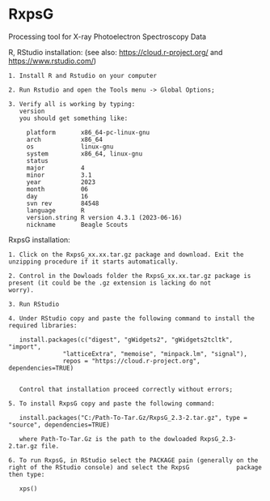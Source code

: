 # RxpsG
Processing tool for X-ray Photoelectron Spectroscopy Data

R, RStudio installation: (see also:  https://cloud.r-project.org/ and  https://www.rstudio.com/)
   
    1. Install R and Rstudio on your computer 
    
    2. Run Rstudio and open the Tools menu -> Global Options;
    
    3. Verify all is working by typing:
       version
       you should get something like:
       
         platform       x86_64-pc-linux-gnu         
         arch           x86_64                      
         os             linux-gnu                   
         system         x86_64, linux-gnu           
         status                                     
         major          4                           
         minor          3.1                         
         year           2023                        
         month          06                          
         day            16                          
         svn rev        84548                       
         language       R                           
         version.string R version 4.3.1 (2023-06-16)
         nickname       Beagle Scouts   
    
    
RxpsG installation:

    1. Click on the RxpsG_xx.xx.tar.gz package and download. Exit the unzipping procedure if it starts automatically.
     
    2. Control in the Dowloads folder the RxpsG_xx.xx.tar.gz package is present (it could be the .gz extension is lacking do not         worry).
    
    3. Run RStudio 
    
    4. Under RStudio copy and paste the following command to install the required libraries: 
                            
       install.packages(c("digest", "gWidgets2", "gWidgets2tcltk", "import", 
                   "latticeExtra", "memoise", "minpack.lm", "signal"), 
                   repos = "https://cloud.r-project.org", dependencies=TRUE)                                    

       
       Control that installation proceed correctly without errors;
   
    5. To install RxpsG copy and paste the following command:

       install.packages("C:/Path-To-Tar.Gz/RxpsG_2.3-2.tar.gz", type = "source", dependencies=TRUE)

       where Path-To-Tar.Gz is the path to the dowloaded RxpsG_2.3-2.tar.gz file.
       
    6. To run RxpsG, in RStudio select the PACKAGE pain (generally on the right of the RStudio console) and select the RxpsG             package then type:
     
       xps()
    
   

